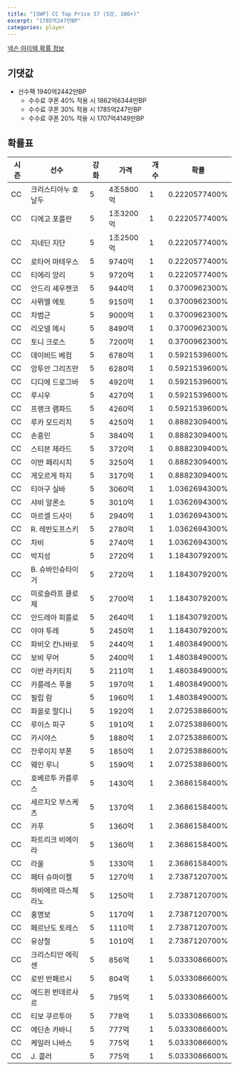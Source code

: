 ```yaml
---
title: "[SWP] CC Top Price 57 (5강, 106+)"
excerpt: "1785억247만BP"
categories: player
---
```

[넥슨 아이템 확률 정보](http://iteminfo.nexon.com/probability/fco?sn=7444)

## 기댓값
- 선수팩 1940억2442만BP
  - 수수료 쿠폰 40% 적용 시 1862억6344만BP
  - 수수료 쿠폰 30% 적용 시 1785억247만BP
  - 수수료 쿠폰 20% 적용 시 1707억4149만BP


## 확률표

|시즌|선수|강화|가격|개수|확률|
|---|---|---|---|---|---|
|CC|크리스티아누 호날두|5|4조5800억|1|0.2220577400%|
|CC|디에고 포를란|5|1조3200억|1|0.2220577400%|
|CC|지네딘 지단|5|1조2500억|1|0.2220577400%|
|CC|로타어 마테우스|5|9740억|1|0.2220577400%|
|CC|티에리 앙리|5|9720억|1|0.2220577400%|
|CC|안드리 셰우첸코|5|9440억|1|0.3700962300%|
|CC|사뮈엘 에토|5|9150억|1|0.3700962300%|
|CC|차범근|5|9000억|1|0.3700962300%|
|CC|리오넬 메시|5|8490억|1|0.3700962300%|
|CC|토니 크로스|5|7200억|1|0.3700962300%|
|CC|데이비드 베컴|5|6780억|1|0.5921539600%|
|CC|앙투안 그리즈만|5|6280억|1|0.5921539600%|
|CC|디디에 드로그바|5|4920억|1|0.5921539600%|
|CC|루시우|5|4270억|1|0.5921539600%|
|CC|프랭크 램파드|5|4260억|1|0.5921539600%|
|CC|루카 모드리치|5|4250억|1|0.8882309400%|
|CC|손흥민|5|3840억|1|0.8882309400%|
|CC|스티븐 제라드|5|3720억|1|0.8882309400%|
|CC|이반 페리시치|5|3250억|1|0.8882309400%|
|CC|게오르게 하지|5|3170억|1|0.8882309400%|
|CC|티아구 실바|5|3060억|1|1.0362694300%|
|CC|샤비 알론소|5|3010억|1|1.0362694300%|
|CC|마르셀 드사이|5|2940억|1|1.0362694300%|
|CC|R. 레반도프스키|5|2780억|1|1.0362694300%|
|CC|차비|5|2740억|1|1.0362694300%|
|CC|박지성|5|2720억|1|1.1843079200%|
|CC|B. 슈바인슈타이거|5|2720억|1|1.1843079200%|
|CC|미로슬라프 클로제|5|2700억|1|1.1843079200%|
|CC|안드레아 피를로|5|2640억|1|1.1843079200%|
|CC|야야 투레|5|2450억|1|1.1843079200%|
|CC|파비오 칸나바로|5|2440억|1|1.4803849000%|
|CC|보비 무어|5|2400억|1|1.4803849000%|
|CC|이반 라키티치|5|2110억|1|1.4803849000%|
|CC|카를레스 푸욜|5|1970억|1|1.4803849000%|
|CC|필립 람|5|1960억|1|1.4803849000%|
|CC|파올로 말디니|5|1920억|1|2.0725388600%|
|CC|루이스 피구|5|1910억|1|2.0725388600%|
|CC|카시야스|5|1880억|1|2.0725388600%|
|CC|잔루이지 부폰|5|1850억|1|2.0725388600%|
|CC|웨인 루니|5|1590억|1|2.0725388600%|
|CC|호베르투 카를루스|5|1430억|1|2.3686158400%|
|CC|세르지오 부스케츠|5|1370억|1|2.3686158400%|
|CC|카푸|5|1360억|1|2.3686158400%|
|CC|파트리크 비에이라|5|1360억|1|2.3686158400%|
|CC|라울|5|1330억|1|2.3686158400%|
|CC|페터 슈마이켈|5|1270억|1|2.7387120700%|
|CC|하비에르 마스체라노|5|1250억|1|2.7387120700%|
|CC|홍명보|5|1170억|1|2.7387120700%|
|CC|페르난도 토레스|5|1110억|1|2.7387120700%|
|CC|유상철|5|1010억|1|2.7387120700%|
|CC|크리스티안 에릭센|5|856억|1|5.0333086600%|
|CC|로빈 반페르시|5|804억|1|5.0333086600%|
|CC|에드윈 반데르사르|5|795억|1|5.0333086600%|
|CC|티보 쿠르투아|5|778억|1|5.0333086600%|
|CC|에딘손 카바니|5|777억|1|5.0333086600%|
|CC|케일러 나바스|5|775억|1|5.0333086600%|
|CC|J. 콜러|5|775억|1|5.0333086600%|
